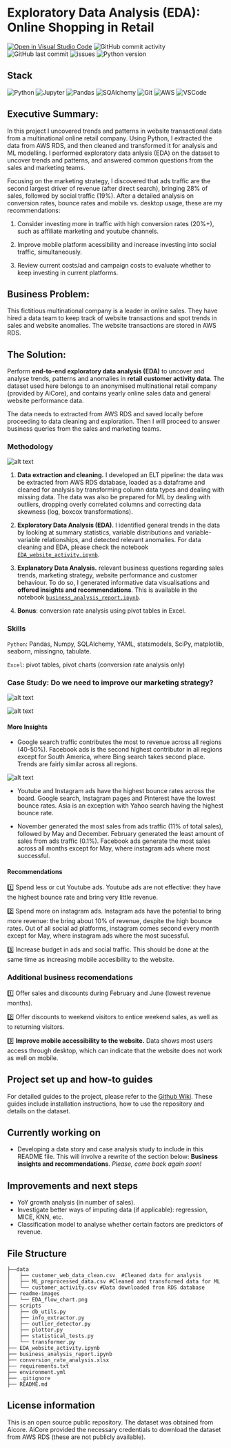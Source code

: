 # Exploratory Data Analysis (EDA): Online Shopping in Retail

[![Open in Visual Studio Code](https://img.shields.io/badge/Open%20in-Visual_Studio_Code-5C2D91?style=flat&logo=visual%20studio&logoColor=white)](https://open.vscode.dev/selvatica-36/Exploratory-data-analysis---Online-shopping-in-retail) ![GitHub commit activity](https://img.shields.io/github/commit-activity/y/selvatica-36/Exploratory-data-analysis---Online-shopping-in-retail)  ![GitHub last commit](https://img.shields.io/github/last-commit/selvatica-36/Exploratory-data-analysis---Online-shopping-in-retail)  ![issues](https://img.shields.io/github/issues/selvatica-36/Exploratory-data-analysis---Online-shopping-in-retail.svg) ![Python version](https://img.shields.io/badge/Python%20version-3.12.1-FF9900?style=flat&logo=python&logoColor=white)

## Stack
![Python](https://img.shields.io/badge/Python-3776AB?style=for-the-badge&logo=python&logoColor=white) ![Jupyter](https://img.shields.io/badge/Jupyter-298D46?style=for-the-badge&logo=jupyter&logoColor=white) ![Pandas](https://img.shields.io/badge/pandas-5C2D91?style=for-the-badge) ![SQAlchemy](https://img.shields.io/badge/SQLAlchemy-FF5722?style=for-the-badge) ![Git](https://img.shields.io/badge/Git-B1361E?style=for-the-badge&logo=git&logoColor=white) ![AWS](https://img.shields.io/badge/Amazon_AWS-FF9900?style=for-the-badge&logo=amazonaws&logoColor=white) ![VSCode](https://img.shields.io/badge/VSCode-2962FF?style=for-the-badge&logo=visual%20studio&logoColor=white)

## Executive Summary: 
In this project I uncovered trends and patterns in website transactional data from a multinational online retail company. Using Python, I extracted the data from AWS RDS, and then cleaned and transformed it for analysis and ML modelling. I performed exploratory data anlysis (EDA) on the dataset to uncover trends and patterns, and answered common questions from the sales and marketing teams. 

Focusing on the marketing strategy, I discovered that ads traffic are the second largest driver of revenue (after direct search), bringing 28% of sales, followed by social traffic (19%). After a detailed analysis on conversion rates, bounce rates and mobile vs. desktop usage, these are my recommendations:

1. Consider investing more in traffic with high conversion rates (20%+), such as affiliate marketing and youtube channels.

2. Improve mobile platform acessibility and increase investing into social traffic, simultaneously.

3. Review current costs/ad and campaign costs to evaluate whether to keep investing in current platforms. 


## Business Problem: 
This fictitious multinational company is a leader in online sales. They have hired a data team to keep track of website transactions and spot trends in sales and website anomalies. The website transactions are stored in AWS RDS.

## The Solution:
Perform **end-to-end exploratory data analysis (EDA)** to uncover and analyse trends, patterns and anomalies in **retail customer activity data**. The dataset used here belongs to an anonymised multinational retail company (provided by AiCore), and contains yearly online sales data and general website performance data.

The data needs to extracted from AWS RDS and saved locally before proceeding to data cleaning and exploration. Then I will proceed to answer business queries from the sales and marketing teams.

### Methodology

![alt text](/readme-images/EDA-Project.png)

1. **Data extraction and cleaning.** I developed an ELT pipeline: the data was be extracted from AWS RDS database, loaded as a dataframe and cleaned for analysis by transforming column data types and dealing with missing data. The data was also be prepared for ML by dealing with outliers, dropping overly correlated columns and correcting data skewness (log, boxcox transformations).

2. **Exploratory Data Analysis (EDA)**. I identified general trends in the data by looking at summary statistics, variable distributions and variable-variable relationships, and detected relevant anomalies. For data cleaning and EDA, please check the notebook [`EDA_website_activity.ipynb`](https://github.com/selvatica-36/Exploratory-data-analysis---Online-shopping-in-retail/blob/main/EDA_website_activity.ipynb).

3. **Explanatory Data Analysis.** relevant business questions regarding sales trends, marketing strategy, website performance and customer behaviour. To do so, I generated informative data visualisations and **offered insights and recommendations**. This is available in the notebook [`business_analysis_report.ipynb`](https://github.com/selvatica-36/Exploratory-data-analysis---Online-shopping-in-retail/blob/main/business_analysis_report.ipynb).

4. **Bonus**: conversion rate analysis using pivot tables in Excel.


### Skills

`Python`: Pandas, Numpy, SQLAlchemy, YAML, statsmodels, SciPy, matplotlib, seaborn, missingno, tabulate.

`Excel`: pivot tables, pivot charts (conversion rate analysis only)

### Case Study: Do we need to improve our marketing strategy? 

![alt text](/readme-images/marketing-strategy.png)

![alt text](/readme-images/marketing-strategy-2.png)

#### **More Insights**
- Google search traffic contributes the most to revenue across all regions (40-50%). Facebook ads is the second highest contributor in all regions except for South America, where Bing search takes second place. Trends are fairly similar across all regions.

![alt text](/readme-images/traffic_revenue_region.png)
- Youtube and Instagram ads have the highest bounce rates across the board. Google search, Instagram pages and Pinterest have the lowest bounce rates. Asia is an exception with Yahoo search having the highest bounce rate.

- November generated the most sales from ads traffic (11% of total sales), followed by May and December. February generated the least amount of sales from ads traffic (0.1%). Facebook ads generate the most sales across all months except for May, where instagram ads where most successful.

#### **Recommendations**

1️⃣ Spend less or cut Youtube ads. Youtube ads are not effective: they have the highest bounce rate and bring very little revenue.

2️⃣ Spend more on instagram ads. Instagram ads have the potential to bring more revenue: the bring about 10% of revenue, despite the high bounce rates. Out of all social ad platforms, instagram comes second every month except for May, where instagram ads where the most sucessful.

3️⃣ Increase budget in ads and social traffic. This should be done at the same time as increasing mobile accesibility to the website.

### Additional business recomendations 

1️⃣ Offer sales and discounts during February and June (lowest revenue months).

2️⃣ Offer discounts to weekend visitors to entice weekend sales, as well as to returning visitors.

3️⃣ **Improve mobile accessibility to the website.** Data shows most users access through desktop, which can indicate that the website does not work as well on mobile.

## Project set up and how-to guides
For detailed guides to the project, please refer to the [Github Wiki](https://github.com/selvatica-36/Exploratory-data-analysis---Online-shopping-in-retail/wiki). These guides include installation instructions, how to use the repository and details on the dataset. 

## Currently working on
- Developing a data story and case analysis study to include in this README file. This will involve a rewrite of the section below: **Business insights and recommendations**. *Please, come back again soon!*

## Improvements and next steps 
- YoY growth analysis (in number of sales).
- Investigate better ways of imputing data (if applicable): regression, MICE, KNN, etc.
- Classification model to analyse whether certain factors are predictors of revenue.

## File Structure
```
├──data
│   ├── customer_web_data_clean.csv  #Cleaned data for analysis
│   ├── ML_preprocessed_data.csv #Cleaned and transformed data for ML 
│   └── customer_activity.csv #Data downloaded fron RDS database 
├── readme-images
│   └── EDA_flow_chart.png
├── scripts
│   ├── db_utils.py
│   ├── info_extractor.py
│   ├── outlier_detector.py
│   ├── plotter.py
│   ├── statistical_tests.py
│   └── transformer.py 
├── EDA_website_activity.ipynb
├── business_analysis_report.ipynb
├── conversion_rate_analysis.xlsx
├── requirements.txt
├── environment.yml
├── .gitignore
├── README.md

```

## License information
This is an open source public repository. The dataset was obtained from Aicore. AiCore provided the necessary credentials to download the dataset from AWS RDS (these are not publicly available).
